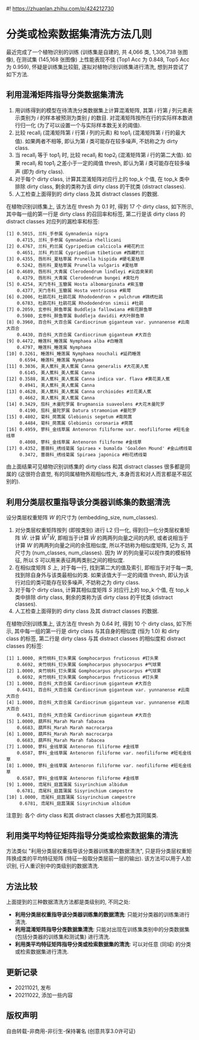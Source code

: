 #! https://zhuanlan.zhihu.com/p/424212730
# 分类或检索数据集清洗方法几则

最近完成了一个植物识别的训练 (训练集是自建的, 共 4,066 类, 1,306,738 张图像), 在测试集 (145,168 张图像) 上性能表现不佳 (Top1 Acc 为 0.848, Top5 Acc 为 0.959), 怀疑是训练集比较脏, 遂拟对植物识别训练集进行清洗, 想到并尝试了如下方法.

## 利用混淆矩阵指导分类数据集清洗
1) 用训练得到的模型在待清洗分类数据集上计算混淆矩阵, 其第 $i$ 行第 $j$ 列元素表示类别为 $i$ 的样本被预测为类别 $j$ 的数目. 对混淆矩阵按所在行的实际样本数进行归一化 (为了可以设置一个与实际样本数无关的阈值).
2) 比较 $\operatorname{recall}_i$ (混淆矩阵第 $i$ 行第 $i$ 列的元素) 和 $\operatorname{top1}_i$ (混淆矩阵第 $i$ 行的最大值). 如果两者不相等, 即认为第 $i$ 类可能存在较多噪声, 不妨称之为 dirty class.
2) 当 $\operatorname{recall}_i$ 等于 $\operatorname{top1}_i$ 时, 比较 $\operatorname{recall}_i$ 和 $\operatorname{top2}_i$ (混淆矩阵第 $i$ 行的第二大值). 如果 $\operatorname{recall}_i$ 和 $\operatorname{top1}_i$ 之差小于一定的阈值 thresh, 即认为第 $i$ 类可能存在较多噪声 (即为 dirty class). 
3) 对于每个 dirty class, 计算其混淆矩阵对应行上的 top_k 个值, 在 top_k 类中排除 dirty class, 剩余的类称为该 dirty class 的干扰类 (distract classes). 
4) 人工检查上面得到的 dirty class 及其 distract classes 的数据.

在植物识别训练集上, 该方法在 thresh 为 0.1 时, 得到 17 个 dirty class, 如下所示, 其中每一组的第一行是 dirty class 的召回率和标签, 第二行是该 dirty class 的 distract classes 对应列的漏检率和标签:
```
[1] 0.5015, 兰科_手参属 Gymnadenia nigra
    0.4715, 兰科_手参属 Gymnadenia rhellicani
[2] 0.4767, 兰科_杓兰属 Cypripedium calcicola #褐花杓兰
    0.4651, 兰科_杓兰属 Cypripedium tibeticum #西藏杓兰
[3] 0.4355, 唇形科_夏枯草属 Prunella hispida #硬毛夏枯草
    0.5242, 唇形科_夏枯草属 Prunella vulgaris #夏枯草
[4] 0.4689, 唇形科_大青属 Clerodendrum lindleyi #尖齿臭茉莉
    0.4379, 唇形科_大青属 Clerodendrum bungei #臭牡丹
[5] 0.4254, 天门冬科_玉簪属 Hosta albomarginata #紫玉簪
    0.4377, 天门冬科_玉簪属 Hosta ventricosa #紫萼
[6] 0.2006, 杜鹃花科_杜鹃花属 Rhododendron × pulchrum #锦绣杜鹃
    0.6783, 杜鹃花科_杜鹃花属 Rhododendron simsii #杜鹃
[7] 0.2059, 玄参科_醉鱼草属 Buddleja fallowiana #紫花醉鱼草
    0.5980, 玄参科_醉鱼草属 Buddleja davidii #大叶醉鱼草
[8] 0.3960, 百合科_大百合属 Cardiocrinum giganteum var. yunnanense #云南大百合
    0.4430, 百合科_大百合属 Cardiocrinum giganteum #大百合
[9] 0.4472, 睡莲科_睡莲属 Nymphaea alba #白睡莲
    0.4797, 睡莲科_睡莲属 Nymphaea
[10] 0.3261, 睡莲科_睡莲属 Nymphaea nouchali #延药睡莲
     0.6594, 睡莲科_睡莲属 Nymphaea
[11] 0.3036, 美人蕉科_美人蕉属 Canna generalis #大花美人蕉
     0.6145, 美人蕉科_美人蕉属 Canna
[12] 0.3588, 美人蕉科_美人蕉属 Canna indica var. flava #黄花美人蕉
     0.4941, 美人蕉科_美人蕉属 Canna
[13] 0.4628, 美人蕉科_美人蕉属 Canna orchioides #兰花美人蕉
     0.4662, 美人蕉科_美人蕉属 Canna
[14] 0.3429, 茄科_木曼陀罗属 Brugmansia suaveolens #大花木曼陀罗
     0.4190, 茄科_曼陀罗属 Datura stramonium #曼陀罗
[15] 0.4802, 菊科_茼蒿属 Glebionis segetum #南茼蒿
     0.4484, 菊科_茼蒿属 Glebionis coronaria #茼蒿
[16] 0.4959, 蓼科_金线草属 Antenoron filiforme var. neofiliforme #短毛金线草
     0.4008, 蓼科_金线草属 Antenoron filiforme #金线草
[17] 0.4352, 蔷薇科_绣线菊属 Spiraea × bumalda 'Goalden Mound' #金山绣线菊
     0.3472, 蔷薇科_绣线菊属 Spiraea japonica #粉花绣线菊
```
由上面结果可见植物识别训练集的 dirty class 和其 distract classes 很多都是同属的 (这很符合直觉, 有的同属植物外观相似性大, 本身而言和对人而言都是不易区别的). 

## 利用分类层权重指导该分类器训练集的数据清洗
设分类层权重矩阵 $W$ 的尺寸为 (embedding_size, num_classes). 

1) 对分类层权重矩阵按列 (即按类别) 进行 L2 归一化, 得到归一化分类层权重矩阵 $\hat{W}$. 计算 $\hat{W}^T\hat{W}$, 即相当于计算 $\hat{W}$ 的两两列向量之间的内积, 或者说相当于计算 $W$ 的两两列向量之间的余弦相似度, 所以不妨称为相似度矩阵, 记为 $S$, 其尺寸为 (num_classes, num_classes). 因为 $W$ 的列向量可以视作类的模板特征, 所以 $S$ 可以用来表征两两类别之间的相似度.
2) 在相似度矩阵 $S$ 上, 对于每一行, 找到第二大的值及索引, 即相当于对于每一类, 找到除自身外与该类最相似的类. 如果该值大于一定的阈值 thresh, 即认为该行对应的类可能存在较多噪声, 不妨称之为 dirty class.
3) 对于每个 dirty class, 计算其相似度矩阵 $S$ 对应行上的 top_k 个值, 在 top_k 类中排除 dirty class, 剩余的类称为该 dirty class 的干扰类 (distract classes).
4) 人工检查上面得到的 dirty class 及其 distract classes 的数据.

在植物识别训练集上, 该方法在 thresh 为 0.64 时, 得到 10 个 dirty class, 如下所示, 其中每一组的第一行是 dirty class 与其自身的相似度 (恒为 1.0) 和 dirty class 的标签, 第二行是 dirty class 与其 distract classes 的相似度和 distract classes 的标签:

```
[1] 1.0000, 夹竹桃科_钉头果属 Gomphocarpus fruticosus #钉头果
    0.6692, 夹竹桃科_钉头果属 Gomphocarpus physocarpus #气球果
[2] 1.0000, 夹竹桃科_钉头果属 Gomphocarpus physocarpus #气球果
    0.6692, 夹竹桃科_钉头果属 Gomphocarpus fruticosus #钉头果
[3] 1.0000, 百合科_大百合属 Cardiocrinum giganteum #大百合
    0.6431, 百合科_大百合属 Cardiocrinum giganteum var. yunnanense #云南大百合
[4] 1.0000, 百合科_大百合属 Cardiocrinum giganteum var. yunnanense #云南大百合
    0.6431, 百合科_大百合属 Cardiocrinum giganteum #大百合
[5] 1.0000, 葫芦科_Marah Marah fabacea
    0.6683, 葫芦科_Marah Marah macrocarpa
[6] 1.0000, 葫芦科_Marah Marah macrocarpa
    0.6683, 葫芦科_Marah Marah fabacea
[7] 1.0000, 蓼科_金线草属 Antenoron filiforme #金线草
    0.6587, 蓼科_金线草属 Antenoron filiforme var. neofiliforme #短毛金线草
[8] 1.0000, 蓼科_金线草属 Antenoron filiforme var. neofiliforme #短毛金线草
    0.6587, 蓼科_金线草属 Antenoron filiforme #金线草
[9] 1.0000, 鸢尾科_庭菖蒲属 Sisyrinchium albidum
    0.6781, 鸢尾科_庭菖蒲属 Sisyrinchium campestre
[10] 1.0000, 鸢尾科_庭菖蒲属 Sisyrinchium campestre
     0.6781, 鸢尾科_庭菖蒲属 Sisyrinchium albidum
```
注意到: 各个 dirty class 和其 distract classes 大都也为其同属类.

## 利用类平均特征矩阵指导分类或检索数据集的清洗

方法类似 "利用分类层权重指导该分类器训练集的数据清洗", 只是将分类层权重矩阵换成类的平均特征矩阵 (特征一般取分类层前一层的输出). 该方法可以用于人脸识别, 行人重识别中的类级别的数据清洗.


## 方法比较
上面提到的三种数据清洗方法都是类级别的, 不同之处:
- **利用分类层权重指导该分类器训练集的数据清洗**: 只能对分类器的训练集进行清洗.
- **利用混淆矩阵指导分类数据集清洗**: 只能对出现在训练集类别中的分类数据集 (包括分类器的训练集和测试集) 进行清洗.
- **利用类平均特征矩阵指导分类或检索数据集的清洗**: 可以对任意 (同域) 的分类或检索数据集进行清洗.

## 更新记录
- 20211021, 发布
- 20211022, 添加一些内容

## 版权声明
自由转载-非商用-非衍生-保持署名 (创意共享3.0许可证)
